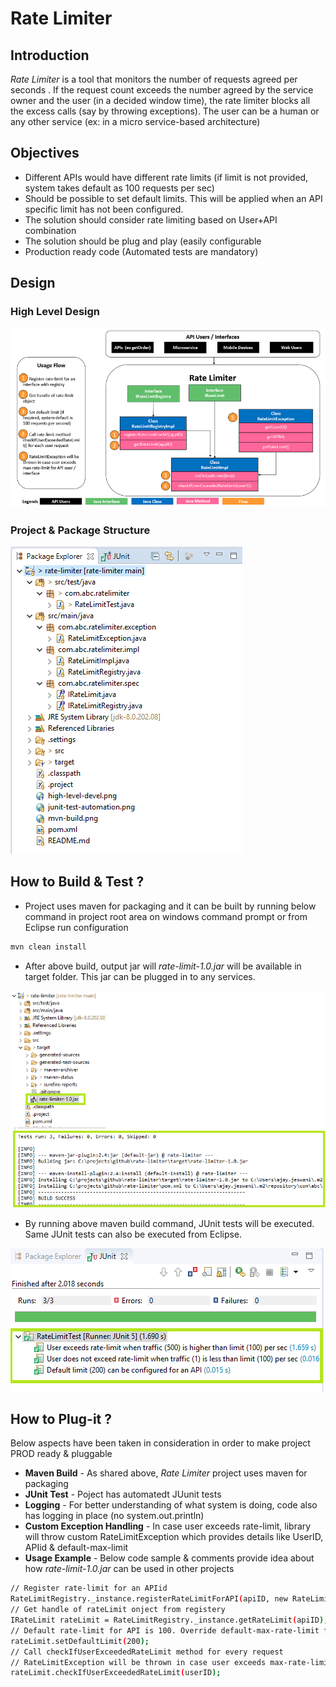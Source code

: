 # Rate Limiter

## Introduction 
*Rate Limiter* is a tool that monitors the number of requests agreed per seconds . If the request count exceeds the number agreed by the service owner and the user (in a decided window time), the rate limiter blocks all the excess calls (say by throwing exceptions). The user can be a human or any other service (ex: in a micro service-based architecture)

## Objectives

- Different APIs would have different rate limits (if limit is not provided, system takes default as 100 requests per sec)
- Should be possible to set default limits. This will be applied when an API specific limit has not been configured.
- The solution should consider rate limiting based on User+API combination
- The solution should be plug and play (easily configurable
- Production ready code (Automated tests are mandatory)

## Design

### High Level Design
![Screenshot](high-level-design.png) <!-- .element height="100%" width="100%" -->

### Project & Package Structure
![Screenshot](package-structure.png) <!-- .element height="100%" width="100%" -->

## How to Build & Test ?

- Project uses maven for packaging and it can be built by running below command in project root area on windows command prompt or from Eclipse run configuration
```sh
mvn clean install
```
- After above build, output jar will *rate-limit-1.0.jar* will be available in target folder. This jar can be plugged in to any services.

![Screenshot](mvn-build.png) <!-- .element height="100%" width="100%" -->

- By running above maven build command, JUnit tests will be executed. Same JUnit tests can also be executed from Eclipse. 

![Screenshot](junit-test-automation.png) <!-- .element height="100%" width="100%" -->

## How to Plug-it ?

Below aspects have been taken in consideration in order to make project PROD ready & pluggable

- **Maven Build** - As shared above, *Rate Limiter* project uses maven for packaging
- **JUnit Test** - Poject has automatedt JUunit tests
- **Logging** - For better understanding of what system is doing, code also has logging in place (no system.out.println)
- **Custom Exception Handling** - In case user exceeds rate-limit, library will throw custom RateLimitException which provides details like UserID, APIid & default-max-limit
- **Usage Example** - Below code sample & comments provide idea about how *rate-limit-1.0.jar* can be used in other projects
```sh
// Register rate-limit for an APIid
RateLimitRegistry._instance.registerRateLimitForAPI(apiID, new RateLimitImpl(apiID)); 
// Get handle of rateLimit onject from registery
IRateLimit rateLimit = RateLimitRegistry._instance.getRateLimit(apiID);
// Default rate-limit for API is 100. Override default-max-rate-limit for API (if required)
rateLimit.setDefaultLimit(200);
// Call checkIfUserExceededRateLimit method for every request
// RateLimitException will be thrown in case user exceeds max-rate-limit for API
rateLimit.checkIfUserExceededRateLimit(userID);
```


